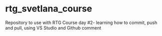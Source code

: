 # rtg_svetlana_course
Repository to use with RTG Course
day #2- learning how to commit, push and pull, using VS Studio and Github
comment